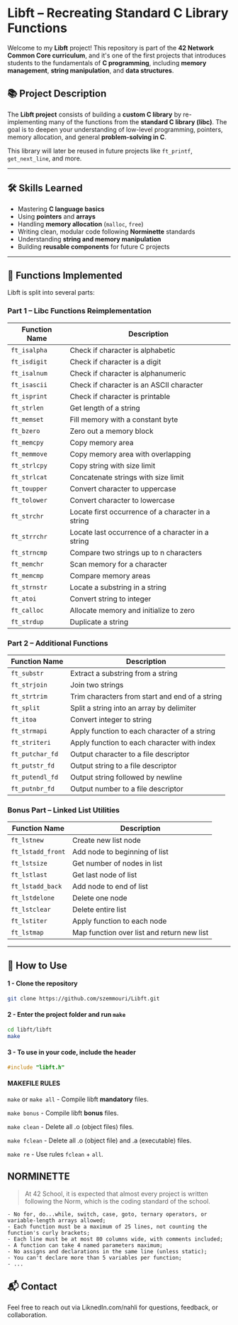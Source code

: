 # Libft – Recreating Standard C Library Functions

Welcome to my **Libft** project! This repository is part of the **42 Network Common Core curriculum**, and it's one of the first projects that introduces students to the fundamentals of **C programming**, including **memory management**, **string manipulation**, and **data structures**.

## 📚 Project Description

The **Libft project** consists of building a **custom C library** by re-implementing many of the functions from the **standard C library (libc)**. The goal is to deepen your understanding of low-level programming, pointers, memory allocation, and general **problem-solving in C**.

This library will later be reused in future projects like `ft_printf`, `get_next_line`, and more.

---

## 🛠️ Skills Learned

- Mastering **C language basics**
- Using **pointers** and **arrays**
- Handling **memory allocation** (`malloc`, `free`)
- Writing clean, modular code following **Norminette** standards
- Understanding **string and memory manipulation**
- Building **reusable components** for future C projects

---

## 🧩 Functions Implemented

Libft is split into several parts:

### Part 1 – Libc Functions Reimplementation

| Function Name | Description |
|---------------|-------------|
| `ft_isalpha`  | Check if character is alphabetic |
| `ft_isdigit`  | Check if character is a digit |
| `ft_isalnum`  | Check if character is alphanumeric |
| `ft_isascii`  | Check if character is an ASCII character |
| `ft_isprint`  | Check if character is printable |
| `ft_strlen`   | Get length of a string |
| `ft_memset`   | Fill memory with a constant byte |
| `ft_bzero`    | Zero out a memory block |
| `ft_memcpy`   | Copy memory area |
| `ft_memmove`  | Copy memory area with overlapping |
| `ft_strlcpy`  | Copy string with size limit |
| `ft_strlcat`  | Concatenate strings with size limit |
| `ft_toupper`  | Convert character to uppercase |
| `ft_tolower`  | Convert character to lowercase |
| `ft_strchr`   | Locate first occurrence of a character in a string |
| `ft_strrchr`  | Locate last occurrence of a character in a string |
| `ft_strncmp`  | Compare two strings up to n characters |
| `ft_memchr`   | Scan memory for a character |
| `ft_memcmp`   | Compare memory areas |
| `ft_strnstr`  | Locate a substring in a string |
| `ft_atoi`     | Convert string to integer |
| `ft_calloc`   | Allocate memory and initialize to zero |
| `ft_strdup`   | Duplicate a string |

### Part 2 – Additional Functions

| Function Name | Description |
|---------------|-------------|
| `ft_substr`   | Extract a substring from a string |
| `ft_strjoin`  | Join two strings |
| `ft_strtrim`  | Trim characters from start and end of a string |
| `ft_split`    | Split a string into an array by delimiter |
| `ft_itoa`     | Convert integer to string |
| `ft_strmapi`  | Apply function to each character of a string |
| `ft_striteri` | Apply function to each character with index |
| `ft_putchar_fd` | Output character to a file descriptor |
| `ft_putstr_fd`  | Output string to a file descriptor |
| `ft_putendl_fd` | Output string followed by newline |
| `ft_putnbr_fd`  | Output number to a file descriptor |

### Bonus Part – Linked List Utilities

| Function Name     | Description |
|-------------------|-------------|
| `ft_lstnew`       | Create new list node |
| `ft_lstadd_front` | Add node to beginning of list |
| `ft_lstsize`      | Get number of nodes in list |
| `ft_lstlast`      | Get last node of list |
| `ft_lstadd_back`  | Add node to end of list |
| `ft_lstdelone`    | Delete one node |
| `ft_lstclear`     | Delete entire list |
| `ft_lstiter`      | Apply function to each node |
| `ft_lstmap`       | Map function over list and return new list |

---

## 🚀 How to Use
#### 1 - Clone the repository
```bash
git clone https://github.com/szemmouri/Libft.git
```

#### 2 - Enter the project folder and run `make`
```bash
cd libft/libft
make
```

#### 3 - To use in your code, include the header
```c
#include "libft.h"
```

#### MAKEFILE RULES

`make` or `make all` - Compile libft **mandatory** files.

`make bonus` - Compile libft **bonus** files.

`make clean` - Delete all .o (object files) files.

`make fclean` - Delete all .o (object file) and .a (executable) files.

`make re` - Use rules `fclean` + `all`.

## NORMINETTE
> At 42 School, it is expected that almost every project is written following the Norm, which is the coding standard of the school.

```
- No for, do...while, switch, case, goto, ternary operators, or variable-length arrays allowed;
- Each function must be a maximum of 25 lines, not counting the function's curly brackets;
- Each line must be at most 80 columns wide, with comments included;
- A function can take 4 named parameters maximum;
- No assigns and declarations in the same line (unless static);
- You can't declare more than 5 variables per function;
- ...
```

## 📬 Contact
Feel free to reach out via LiknedIn.com/nahli for questions, feedback, or collaboration.
